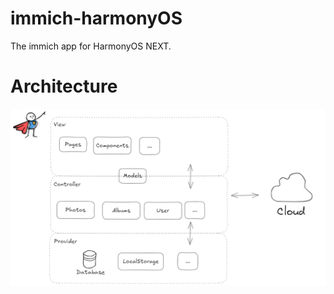 # immich-harmonyOS
The immich app for HarmonyOS NEXT.

# Architecture
![architecture](architecture.jpg)
